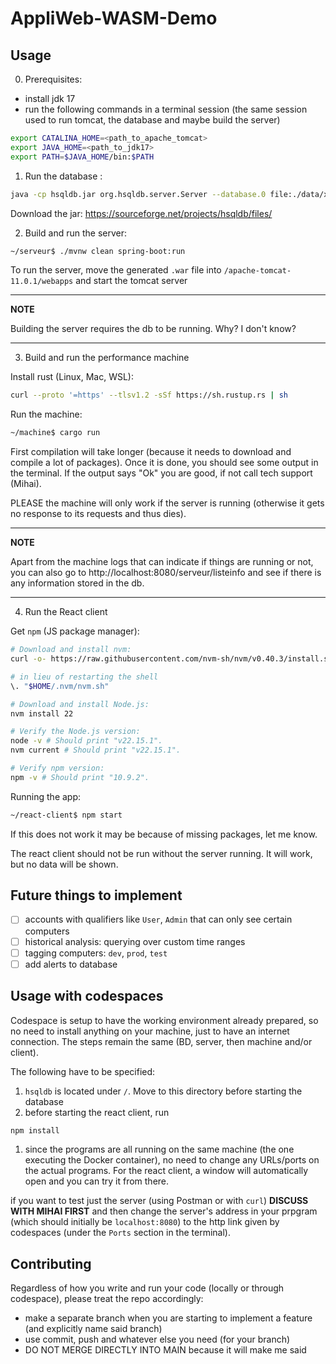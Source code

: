 # AppliWeb-WASM-Demo

## Usage

0. Prerequisites: 
- install jdk 17
- run the following commands in a terminal session (the same session used to run tomcat, the database and maybe build the server)
```bash
export CATALINA_HOME=<path_to_apache_tomcat>
export JAVA_HOME=<path_to_jdk17>
export PATH=$JAVA_HOME/bin:$PATH
```

1. Run the database : 
```bash
java -cp hsqldb.jar org.hsqldb.server.Server --database.0 file:./data/xdb --dbname.0 xdb
```
Download the jar: https://sourceforge.net/projects/hsqldb/files/

2. Build and run the server: 
```bash
~/serveur$ ./mvnw clean spring-boot:run
```
To run the server, move the generated `.war` file into `/apache-tomcat-11.0.1/webapps` and start the tomcat server

---
**NOTE**

Building the server requires the db to be running. Why? I don't know?

---

3. Build and run the performance machine

Install rust (Linux, Mac, WSL): 
```bash
curl --proto '=https' --tlsv1.2 -sSf https://sh.rustup.rs | sh
```

Run the machine:
```bash
~/machine$ cargo run
```

First compilation will take longer (because it needs to download and compile a lot of packages). Once it is done, you should see some output in the terminal. If the output says "Ok" you are good, if not call tech support (Mihai).

PLEASE the machine will only work if the server is running (otherwise it gets no response to its requests and thus dies).

---
**NOTE**

Apart from the machine logs that can indicate if things are running or not, you can also go to http://localhost:8080/serveur/listeinfo and see if there is any information stored in the db. 

---

4. Run the React client

Get `npm` (JS package manager):
```bash
# Download and install nvm:
curl -o- https://raw.githubusercontent.com/nvm-sh/nvm/v0.40.3/install.sh | bash

# in lieu of restarting the shell
\. "$HOME/.nvm/nvm.sh"

# Download and install Node.js:
nvm install 22

# Verify the Node.js version:
node -v # Should print "v22.15.1".
nvm current # Should print "v22.15.1".

# Verify npm version:
npm -v # Should print "10.9.2".
```

Running the app: 
```bash
~/react-client$ npm start
```

If this does not work it may be because of missing packages, let me know. 

The react client should not be run without the server running. It will work, but no data will be shown.

## Future things to implement
- [ ] accounts with qualifiers like `User`, `Admin` that can only see certain computers
- [ ] historical analysis: querying over custom time ranges
- [ ] tagging computers: `dev`, `prod`, `test`
- [ ] add alerts to database

## Usage with codespaces

Codespace is setup to have the working environment already prepared, so no need to install anything on your machine, just to have an internet connection. The steps remain the same (BD, server, then machine and/or client).

The following have to be specified: 

1. `hsqldb` is located under `/`. Move to this directory before starting the database 
2. before starting the react client, run 

```bash
npm install
```

1. since the programs are all running on the same machine (the one executing the Docker container), no need to change any URLs/ports on the actual programs. For the react client, a window will automatically open and you can try it from there.

if you want to test just the server (using Postman or with `curl`) **DISCUSS WITH MIHAI FIRST** and then change the server's address in your prpgram (which should initially be `localhost:8080`) to the http link given by codespaces (under the `Ports` section in the terminal).

## Contributing

Regardless of how you write and run your code (locally or through codespace), please treat the repo accordingly: 
- make a separate branch when you are starting to implement a feature (and explicitly name said branch)
- use commit, push and whatever else you need (for your branch)
- DO NOT MERGE DIRECTLY INTO MAIN because it will make me said